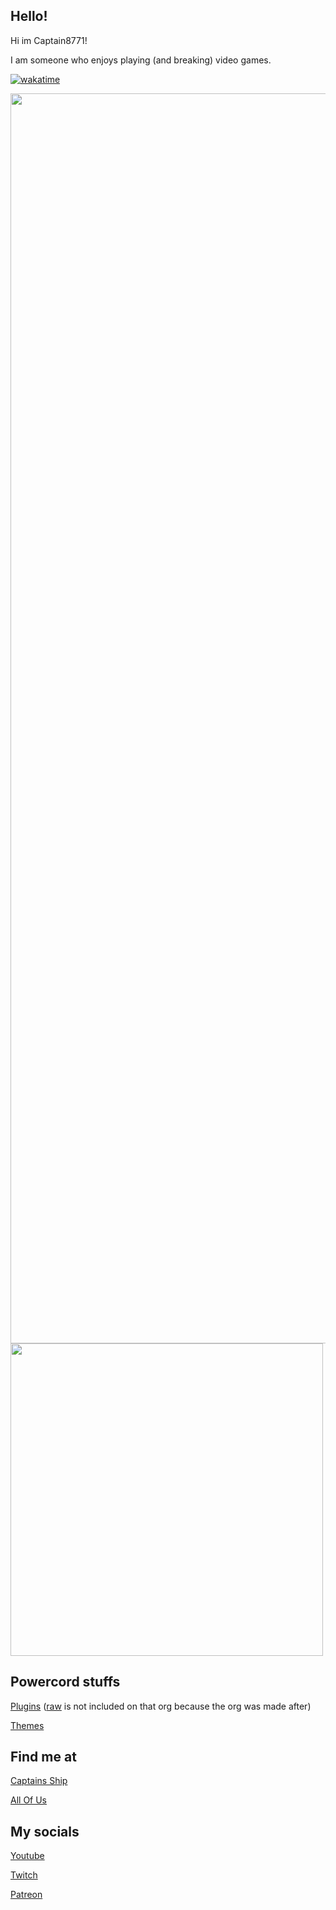 ## Hello!
Hi im Captain8771! 

I am someone who enjoys playing (and breaking) video games.

[![wakatime](https://wakatime.com/badge/user/a54c4453-540f-4ca0-88f6-f60648485143.svg)](https://wakatime.com/@a54c4453-540f-4ca0-88f6-f60648485143)

<img src="https://github-readme-stats.vercel.app/api?username=Captain8771&show_icons=true&include_all_commits=true&show_icons=true&count_private=true&theme=material-palenight&custom_title=Captain8771" width=2000/>
<img src="https://github-readme-stats.vercel.app/api/top-langs/?username=Captain8771&theme=material-palenight" width=500&>


## Powercord stuffs

[Plugins](https://github.com/captain8771-plugins) ([raw](https://github.com/captain8771/raw) is not included on that org because the org was made after)

[Themes](https://github.com/captain8771-themes)

## Find me at

[Captains Ship](https://discord.gg/qWrFPDTCRz)

[All Of Us](https://discord.gg/gxpszzpgug)


## My socials
[Youtube](https://www.youtube.com/channel/UCug4x3ILp2jgS3G0wfZFd6g)

[Twitch](https://www.twitch.tv/thecaptain8771)

[Patreon](https://www.patreon.com/bePatron?u=52610630)
